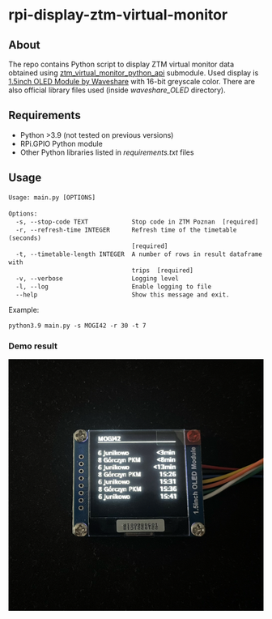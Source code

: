 # rpi-display-ztm-virtual-monitor

## About

The repo contains Python script to display ZTM virtual monitor data obtained 
using [ztm_virtual_monitor_python_api](https://github.com/RGoralewski/ztm-virtual-monitor-python-api) 
submodule. Used display is [1.5inch OLED Module by Waveshare](https://www.waveshare.com/wiki/1.5inch_OLED_Module) 
with 16-bit greyscale color. There are also official library files used (inside *waveshare_OLED* directory).

## Requirements

* Python >3.9 (not tested on previous versions)
* RPi.GPIO Python module
* Other Python libraries listed in *requirements.txt* files

## Usage

```commandline
Usage: main.py [OPTIONS]

Options:
  -s, --stop-code TEXT            Stop code in ZTM Poznan  [required]
  -r, --refresh-time INTEGER      Refresh time of the timetable (seconds)
                                  [required]
  -t, --timetable-length INTEGER  A number of rows in result dataframe with
                                  trips  [required]
  -v, --verbose                   Logging level
  -l, --log                       Enable logging to file
  --help                          Show this message and exit.
```

Example:
```commandline
python3.9 main.py -s MOGI42 -r 30 -t 7
```

### Demo result

![Demo result on the OLED module](./images/demo_result_img.png)
